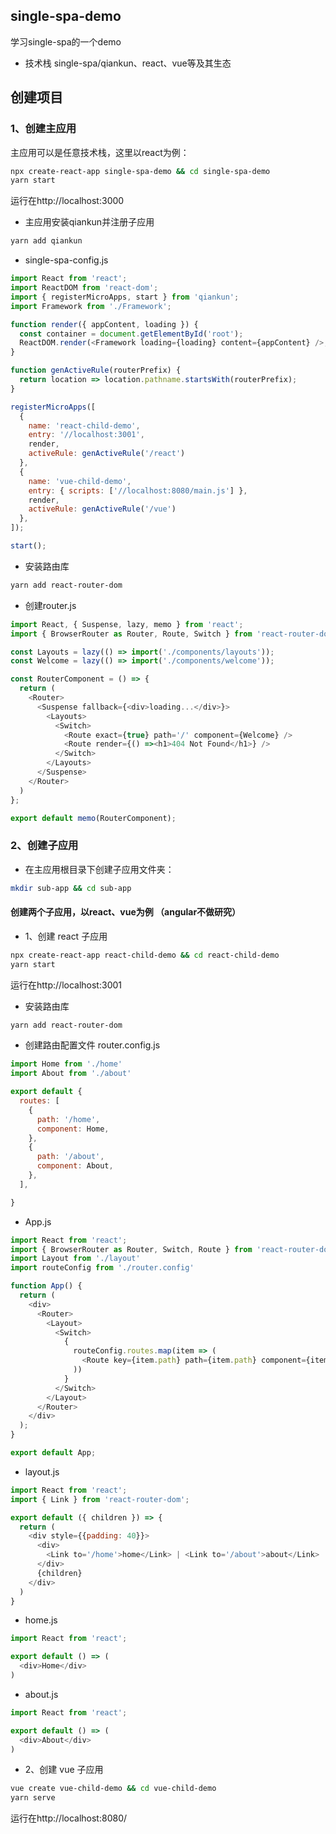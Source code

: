 ## single-spa-demo
学习single-spa的一个demo
* 技术栈
single-spa/qiankun、react、vue等及其生态

## 创建项目

### 1、创建主应用 
主应用可以是任意技术栈，这里以react为例：

```bash
npx create-react-app single-spa-demo && cd single-spa-demo
yarn start
```
运行在http://localhost:3000

* 主应用安装qiankun并注册子应用
```bash
yarn add qiankun
```
* single-spa-config.js

```javascript
import React from 'react';
import ReactDOM from 'react-dom';
import { registerMicroApps, start } from 'qiankun';
import Framework from './Framework';

function render({ appContent, loading }) {
  const container = document.getElementById('root');
  ReactDOM.render(<Framework loading={loading} content={appContent} />, root);
}

function genActiveRule(routerPrefix) {
  return location => location.pathname.startsWith(routerPrefix);
}

registerMicroApps([
  { 
    name: 'react-child-demo', 
    entry: '//localhost:3001', 
    render, 
    activeRule: genActiveRule('/react') 
  },
  { 
    name: 'vue-child-demo', 
    entry: { scripts: ['//localhost:8080/main.js'] }, 
    render, 
    activeRule: genActiveRule('/vue') 
  },
]);

start();
```
* 安装路由库
```bash
yarn add react-router-dom
```
* 创建router.js
```javascript
import React, { Suspense, lazy, memo } from 'react';
import { BrowserRouter as Router, Route, Switch } from 'react-router-dom';

const Layouts = lazy(() => import('./components/layouts'));
const Welcome = lazy(() => import('./components/welcome'));

const RouterComponent = () => {
  return (
    <Router>
      <Suspense fallback={<div>loading...</div>}>
        <Layouts>
          <Switch>
            <Route exact={true} path='/' component={Welcome} />
            <Route render={() =><h1>404 Not Found</h1>} />
          </Switch>
        </Layouts>
      </Suspense>
    </Router>
  )
};

export default memo(RouterComponent);
```
### 2、创建子应用
* 在主应用根目录下创建子应用文件夹：
```bash
mkdir sub-app && cd sub-app
```
#### 创建两个子应用，以react、vue为例 （angular不做研究）
* 1、创建 react 子应用
```bash
npx create-react-app react-child-demo && cd react-child-demo
yarn start
```
运行在http://localhost:3001
* 安装路由库
```bash
yarn add react-router-dom
```
* 创建路由配置文件 router.config.js
```javascript
import Home from './home'
import About from './about'

export default {
  routes: [
    {
      path: '/home',
      component: Home,
    },
    {
      path: '/about',
      component: About,
    },
  ],

}
```
* App.js
```javascript
import React from 'react';
import { BrowserRouter as Router, Switch, Route } from 'react-router-dom';
import Layout from './layout'
import routeConfig from './router.config'

function App() {
  return (
    <div>
      <Router>
        <Layout>
          <Switch>
            {
              routeConfig.routes.map(item => (
                <Route key={item.path} path={item.path} component={item.component} />
              ))
            }
          </Switch>
        </Layout>
      </Router>
    </div>
  );
}

export default App;

```
* layout.js
```javascript
import React from 'react';
import { Link } from 'react-router-dom';

export default ({ children }) => {
  return (
    <div style={{padding: 40}}>
      <div>
        <Link to='/home'>home</Link> | <Link to='/about'>about</Link>
      </div>
      {children}
    </div>
  )
}
```
* home.js
```javascript
import React from 'react';

export default () => (
  <div>Home</div>
)
```
* about.js
```javascript
import React from 'react';

export default () => (
  <div>About</div>
)
```
* 2、创建 vue 子应用
```bash
vue create vue-child-demo && cd vue-child-demo
yarn serve
```
运行在http://localhost:8080/
